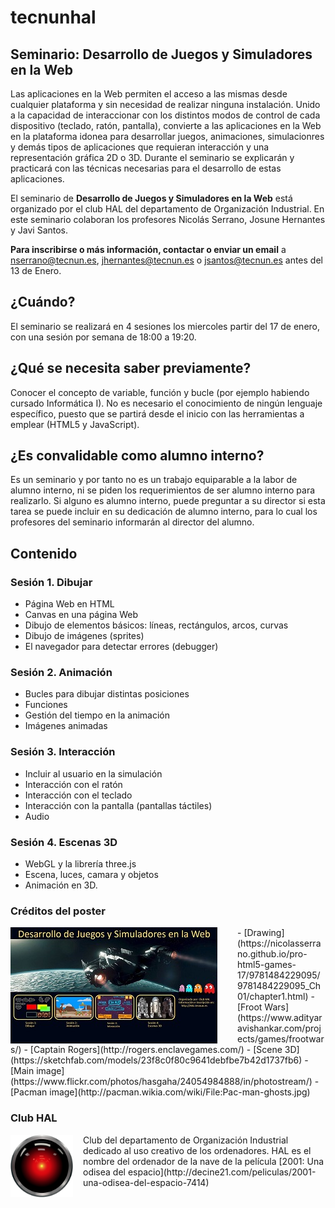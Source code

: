 # tecnunhal

## Seminario: Desarrollo de Juegos y Simuladores en la Web
Las aplicaciones en la Web permiten el acceso a las mismas desde cualquier plataforma y sin necesidad de realizar ninguna instalaci&oacute;n. Unido a la capacidad de interaccionar con los distintos modos de control de cada dispositivo (teclado, rat&oacute;n, pantalla), convierte a las aplicaciones en la Web en la plataforma idonea para desarrollar juegos, animaciones, simulacionres y dem&aacute;s tipos de aplicaciones que requieran interacci&oacute;n y una representaci&oacute;n gr&aacute;fica 2D o 3D. Durante el seminario se explicar&aacute;n y practicar&aacute; con las t&eacute;cnicas necesarias para el desarrollo de estas aplicaciones.

El seminario de **Desarrollo de Juegos y Simuladores en la Web** est&aacute; organizado por el club HAL del departamento de Organizaci&oacute;n Industrial. En este seminario colaboran los profesores Nicolás Serrano, Josune Hernantes y Javi Santos.

**Para inscribirse o m&aacute;s información, contactar o enviar un email** a nserrano@tecnun.es, jhernantes@tecnun.es o jsantos@tecnun.es antes del 13 de Enero.

## ¿Cu&aacute;ndo?
El seminario se realizar&aacute; en 4 sesiones los miercoles partir del 17 de enero, con una sesión por semana de 18:00 a 19:20.

## ¿Qué se necesita saber previamente?
Conocer el concepto de variable, funci&oacute;n y bucle (por ejemplo habiendo cursado Inform&aacute;tica I). No es necesario el conocimiento de ning&uacute;n lenguaje espec&iacute;fico, puesto que se partir&aacute; desde el inicio con las herramientas a emplear (HTML5 y JavaScript).

## ¿Es convalidable como alumno interno?
Es un seminario y por tanto no es un trabajo equiparable a la labor de alumno interno, ni se piden los requerimientos de ser alumno interno para realizarlo. Si alguno es alumno interno, puede preguntar a su director si esta tarea se puede incluir en su dedicación de alumno interno, para lo cual los profesores del seminario informarán al director del alumno.

## Contenido
### Sesi&oacute;n 1. Dibujar
- Página Web en HTML
- Canvas en una página Web
- Dibujo de elementos b&aacute;sicos: l&iacute;neas, rect&aacute;ngulos, arcos, curvas
- Dibujo de imágenes (sprites)
- El navegador para detectar errores (debugger)

### Sesi&oacute;n 2. Animaci&oacute;n
- Bucles para dibujar distintas posiciones
- Funciones
- Gesti&oacute;n del tiempo en la animaci&oacute;n
- Im&aacute;genes animadas

### Sesi&oacute;n 3. Interacci&oacute;n
- Incluir al usuario en la simulación
- Interacci&oacute;n con el ratón
- Interacci&oacute;n con el teclado
- Interacci&oacute;n con la pantalla (pantallas t&aacute;ctiles)
- Audio

### Sesi&oacute;n 4. Escenas 3D
- WebGL y la librería three.js
- Escena, luces, camara y objetos
- Animación en 3D.

### Cr&eacute;ditos del poster
<img src='images/poster25.jpg' style='float:left; padding-right: 2rem' />  
- [Drawing](https://nicolasserrano.github.io/pro-html5-games-17/9781484229095/9781484229095_Ch01/chapter1.html)  
- [Froot Wars](https://www.adityaravishankar.com/projects/games/frootwars/)  
- [Captain Rogers](http://rogers.enclavegames.com/)  
- [Scene 3D](https://sketchfab.com/models/23f8c0f80c9641debfbe7b42d1737fb6)  
- [Main image](https://www.flickr.com/photos/hasgaha/24054984888/in/photostream/)  
- [Pacman image](http://pacman.wikia.com/wiki/File:Pac-man-ghosts.jpg)

### Club HAL
<img src='images/HAL9000.svg' width='100px' style='float:left; padding-right: 1rem' />  
Club del departamento de Organizaci&oacute;n Industrial dedicado al uso creativo de los ordenadores.  
HAL es el nombre del ordenador de la nave de la película [2001: Una odisea del espacio](http://decine21.com/peliculas/2001-una-odisea-del-espacio-7414)

